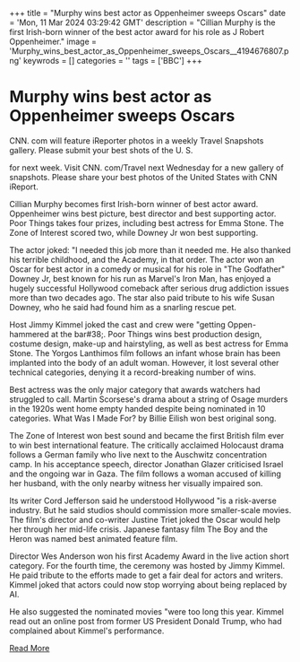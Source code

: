 +++
title = "Murphy wins best actor as Oppenheimer sweeps Oscars"
date = 'Mon, 11 Mar 2024 03:29:42 GMT'
description = "Cillian Murphy is the first Irish-born winner of the best actor award for his role as J Robert Oppenheimer."
image = 'Murphy_wins_best_actor_as_Oppenheimer_sweeps_Oscars__4194676807.png'
keywrods =  []
categories = ''
tags = ['BBC']
+++

# Murphy wins best actor as Oppenheimer sweeps Oscars

CNN.
com will feature iReporter photos in a weekly Travel Snapshots gallery.
Please submit your best shots of the U.
S.

for next week.
Visit CNN.
com/Travel next Wednesday for a new gallery of snapshots.
Please share your best photos of the United States with CNN iReport.

Cillian Murphy becomes first Irish-born winner of best actor award.
Oppenheimer wins best picture, best director and best supporting actor.
Poor Things takes four prizes, including best actress for Emma Stone.
The Zone of Interest scored two, while Downey Jr won best supporting.

The actor joked: <bb>"I needed this job more than it needed me.
He also thanked his terrible childhood, and the Academy, in that order.
The actor won an Oscar for best actor in a comedy or musical for his role in "The Godfather" Downey Jr, best known for his run as Marvel<bb>'s Iron Man, has enjoyed a hugely successful Hollywood comeback after serious drug addiction issues more than two decades ago.
The star also paid tribute to his wife Susan Downey, who he said had found him as a snarling rescue pet.

Host Jimmy Kimmel joked the cast and crew were <bb>"getting Oppen-hammered at the bar<bb>#38;.
Poor Things wins best production design, costume design, make-up and hairstyling, as well as best actress for Emma Stone.
The Yorgos Lanthimos film follows an infant whose brain has been implanted into the body of an adult woman.
However, it lost several other technical categories, denying it a record-breaking number of wins.

Best actress was the only major category that awards watchers had struggled to call.
Martin Scorsese<bb>'s drama about a string of Osage murders in the 1920s went home empty handed despite being nominated in 10 categories.
What Was I Made For?
by Billie Eilish won best original song.

The Zone of Interest won best sound and became the first British film ever to win best international feature.
The critically acclaimed Holocaust drama follows a German family who live next to the Auschwitz concentration camp.
In his acceptance speech, director Jonathan Glazer criticised Israel and the ongoing war in Gaza.
The film follows a woman accused of killing her husband, with the only nearby witness her visually impaired son.

Its writer Cord Jefferson said he understood Hollywood <bb>"is a risk-averse industry.
But he said studios should commission more smaller-scale movies.
The film<bb>'s director and co-writer Justine Triet joked the Oscar would help her through her mid-life crisis.
Japanese fantasy film The Boy and the Heron was named best animated feature film.

Director Wes Anderson won his first Academy Award in the live action short category.
For the fourth time, the ceremony was hosted by Jimmy Kimmel.
He paid tribute to the efforts made to get a fair deal for actors and writers.
Kimmel joked that actors could now stop worrying about being replaced by AI.

He also suggested the nominated movies <bb>"were too long this year.
Kimmel read out an online post from former US President Donald Trump, who had complained about Kimmel<bb>'s performance.


[Read More](https://www.bbc.co.uk/news/entertainment-arts-68530809)
